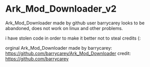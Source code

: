 # Ark_Mod_Downloader_v2
Ark_Mod_Downloader made by github user barrycarey looks to be abandoned, does not work on linux and other problems.

i have stolen code in order to make it better not to steal credits (:

orginal Ark_Mod_Downloader made by barrycarey: https://github.com/barrycarey/Ark_Mod_Downloader
credit: https://github.com/barrycarey
